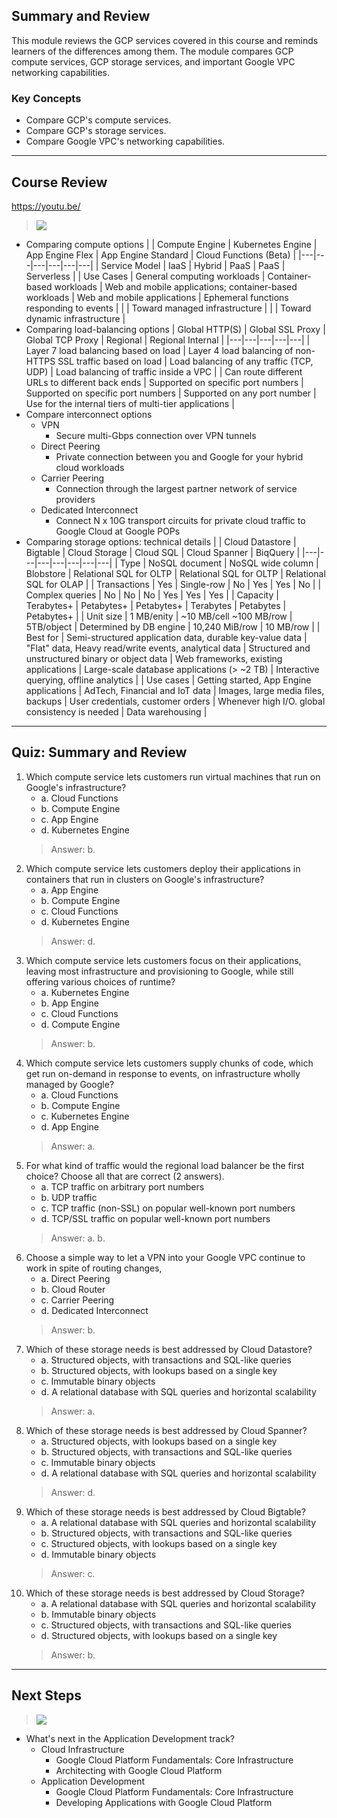 ## Summary and Review

This module reviews the GCP services covered in this course and reminds learners of the differences among them. The module compares GCP compute services, GCP storage services, and important Google VPC networking capabilities.

### Key Concepts

* Compare GCP's compute services.
* Compare GCP's storage services.
* Compare Google VPC's networking capabilities.

---
## Course Review
https://youtu.be/
> [![](https://img.youtube.com/vi/an66o6xKGjc/0.jpg)](https://youtu.be/an66o6xKGjc)

* Comparing compute options
    | | Compute Engine | Kubernetes Engine | App Engine Flex | App Engine Standard | Cloud Functions (Beta) |
    |---|---|---|---|---|---|
    | Service Model | IaaS | Hybrid | PaaS | PaaS | Serverless |
    | Use Cases | General computing workloads | Container-based workloads | Web and mobile applications; container-based workloads | Web and mobile applications | Ephemeral functions responding to events |
    | | Toward managed infrastructure | | | Toward dynamic infrastructure |
* Comparing load-balancing options
    | Global HTTP(S) | Global SSL Proxy | Global TCP Proxy | Regional | Regional Internal |
    |---|---|---|---|---|
    | Layer 7 load balancing based on load | Layer 4 load balancing of non-HTTPS SSL traffic based on load | Load balancing of any traffic (TCP, UDP) | Load balancing of traffic inside a VPC |
    | Can route different URLs to different back ends | Supported on specific port numbers | Supported on specific port numbers | Supported on any port number | Use for the internal tiers of multi-tier applications | 
* Compare interconnect options
    * VPN
        * Secure multi-Gbps connection over VPN tunnels
    * Direct Peering
        * Private connection between you and Google for your hybrid cloud workloads
    * Carrier Peering
        * Connection through the largest partner network of service providers
    * Dedicated Interconnect
        * Connect N x 10G transport circuits for private cloud traffic to Google Cloud at Google POPs 
* Comparing storage options: technical details
    | | Cloud Datastore | Bigtable | Cloud Storage | Cloud SQL | Cloud Spanner | BiqQuery |
    |---|---|---|---|---|---|---|
    | Type | NoSQL document | NoSQL wide column | Blobstore | Relational SQL for OLTP | Relational SQL for OLTP | Relational SQL for OLAP | 
    | Transactions | Yes | Single-row | No | Yes | Yes | No |
    | Complex queries | No | No | No | Yes | Yes | Yes |
    | Capacity | Terabytes+ | Petabytes+ | Petabytes+ | Terabytes | Petabytes | Petabytes+ |
    | Unit size | 1 MB/enity | ~10 MB/cell ~100 MB/row | 5TB/object | Determined by DB engine | 10,240 MiB/row | 10 MB/row |
    | Best for | Semi-structured application data, durable key-value data | "Flat" data, Heavy read/write events, analytical data | Structured and unstructured binary or object data | Web frameworks, existing applications | Large-scale database applications (> ~2 TB) | Interactive querying, offline analytics |
    | Use cases | Getting started, App Engine applications | AdTech, Financial and IoT data | Images, large media files, backups | User credentials, customer orders | Whenever high I/O. global consistency is needed | Data warehousing |

---
## Quiz: Summary and Review

1. Which compute service lets customers run virtual machines that run on Google's infrastructure?
    * a. Cloud Functions
    * b. Compute Engine
    * c. App Engine
    * d. Kubernetes Engine
    > Answer: b.
2. Which compute service lets customers deploy their applications in containers that run in clusters on Google's infrastructure?
    * a. App Engine
    * b. Compute Engine
    * c. Cloud Functions
    * d. Kubernetes Engine
    > Answer: d.
3. Which compute service lets customers focus on their applications, leaving most infrastructure and provisioning to Google, while still offering various choices of runtime?
    * a. Kubernetes Engine
    * b. App Engine
    * c. Cloud Functions
    * d. Compute Engine
    > Answer: b.
4. Which compute service lets customers supply chunks of code, which get run on-demand in response to events, on infrastructure wholly managed by Google?
    * a. Cloud Functions
    * b. Compute Engine
    * c. Kubernetes Engine
    * d. App Engine
    > Answer: a.
5. For what kind of traffic would the regional load balancer be the first choice? Choose all that are correct (2 answers).
    * a. TCP traffic on arbitrary port numbers
    * b. UDP traffic
    * c. TCP traffic (non-SSL) on popular well-known port numbers
    * d. TCP/SSL traffic on popular well-known port numbers
    > Answer: a. b.
6. Choose a simple way to let a VPN into your Google VPC continue to work in spite of routing changes,
    * a. Direct Peering
    * b. Cloud Router
    * c. Carrier Peering
    * d. Dedicated Interconnect
    > Answer: b.
7. Which of these storage needs is best addressed by Cloud Datastore?
    * a. Structured objects, with transactions and SQL-like queries
    * b. Structured objects, with lookups based on a single key
    * c. Immutable binary objects
    * d. A relational database with SQL queries and horizontal scalability
    > Answer: a.
8. Which of these storage needs is best addressed by Cloud Spanner?
    * a. Structured objects, with lookups based on a single key
    * b. Structured objects, with transactions and SQL-like queries
    * c. Immutable binary objects
    * d. A relational database with SQL queries and horizontal scalability
    > Answer: d.
9. Which of these storage needs is best addressed by Cloud Bigtable?
    * a. A relational database with SQL queries and horizontal scalability
    * b. Structured objects, with transactions and SQL-like queries
    * c. Structured objects, with lookups based on a single key
    * d. Immutable binary objects
    > Answer: c.
10. Which of these storage needs is best addressed by Cloud Storage?
    * a. A relational database with SQL queries and horizontal scalability
    * b. Immutable binary objects
    * c. Structured objects, with transactions and SQL-like queries
    * d. Structured objects, with lookups based on a single key
    > Answer: b.

---
## Next Steps

> [![](https://img.youtube.com/vi/PcD4ilzg5-Q/0.jpg)](https://youtu.be/PcD4ilzg5-Q)

* What's next in the Application Development track?
    * Cloud Infrastructure
        * Google Cloud Platform Fundamentals: Core Infrastructure
        * Architecting with Google Cloud Platform
    * Application Development
        * Google Cloud Platform Fundamentals: Core Infrastructure
        * Developing Applications with Google Cloud Platform
